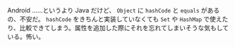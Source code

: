Android ……というより Java だけど、 `Object` に `hashCode` と `equals` があるの、不安だ。 `hashCode` をきちんと実装していなくても `Set` や `HashMap` で使えたり、比較できてしまう。属性を追加した際にそれを忘れてしまいそうな気もしている。怖い。
